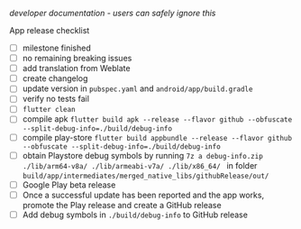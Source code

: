 *developer documentation - users can safely ignore this*

App release checklist
- [ ] milestone finished
- [ ] no remaining breaking issues
- [ ] add translation from Weblate
- [ ] create changelog
- [ ] update version in `pubspec.yaml` and `android/app/build.gradle`
- [ ] verify no tests fail
- [ ] `flutter clean`
- [ ] compile apk `flutter build apk --release --flavor github --obfuscate --split-debug-info=./build/debug-info`
- [ ] compile play-store `flutter build appbundle --release --flavor github --obfuscate --split-debug-info=./build/debug-info`
- [ ] obtain Playstore debug symbols by running `7z a debug-info.zip ./lib/arm64-v8a/ ./lib/armeabi-v7a/ ./lib/x86_64/
` in folder `build/app/intermediates/merged_native_libs/githubRelease/out/`
- [ ] Google Play beta release
- [ ] Once a successful update has been reported and the app works, promote the Play release and create a GitHub release
- [ ] Add debug symbols in `./build/debug-info` to GitHub release
